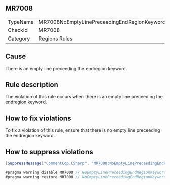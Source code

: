 ## MR7008

<table>
<tr>
  <td>TypeName</td>
  <td>MR7008NoEmptyLinePreceedingEndRegionKeyword</td>
</tr>
<tr>
  <td>CheckId</td>
  <td>MR7008</td>
</tr>
<tr>
  <td>Category</td>
  <td>Regions Rules</td>
</tr>
</table>

## Cause

There is an empty line preceeding the endregion keyword.

## Rule description

The violation of this rule occurs when there is an empty line preceeding the endregion keyword.

## How to fix violations

To fix a violation of this rule, ensure that there is no empty line preceeding the endregion keyword.

## How to suppress violations

```csharp
[SuppressMessage("CommentCop.CSharp", "MR7008:NoEmptyLinePreceedingEndRegionKeyword", Justification = "Reviewed.")]
```

```csharp
#pragma warning disable MR7008 // NoEmptyLinePreceedingEndRegionKeyword
#pragma warning restore MR7008 // NoEmptyLinePreceedingEndRegionKeyword
```